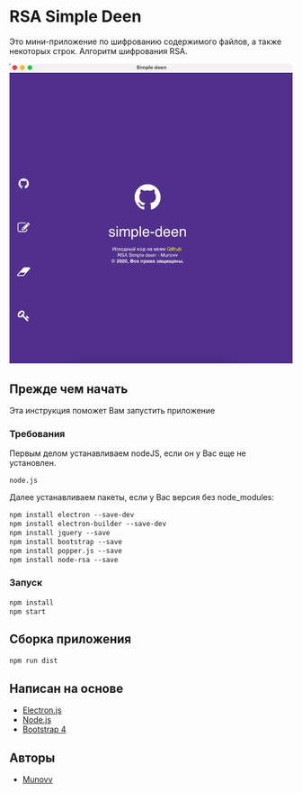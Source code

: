 # RSA Simple Deen

Это мини-приложение по шифрованию содержимого файлов, а также некоторых строк. Алгоритм шифрования RSA.

![Preview image](app/images/preview.png)

## Прежде чем начать

Эта инструкция поможет Вам запустить приложение

### Требования

Первым делом устанавливаем nodeJS, если он у Вас еще не установлен.

```
node.js
```

Далее устанавливаем пакеты, если у Вас версия без node_modules:
```
npm install electron --save-dev
npm install electron-builder --save-dev
npm install jquery --save
npm install bootstrap --save
npm install popper.js --save
npm install node-rsa --save
```

### Запуск

```
npm install
npm start
```

## Сборка приложения

```
npm run dist
```

## Написан на основе

* [Electron.js](https://electronjs.org/)
* [Node.js](https://nodejs.org/en/)
* [Bootstrap 4](https://getbootstrap.com/)

## Авторы

* [Munovv](https://github.com/Munovv)
